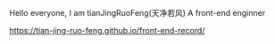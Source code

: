 Hello everyone, I am tianJingRuoFeng(天净若风)
A front-end enginner

https://tian-jing-ruo-feng.github.io/front-end-record/
